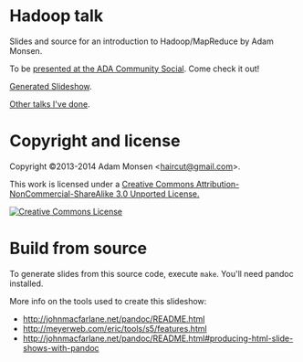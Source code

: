 # Hadoop talk

Slides and source for an introduction to Hadoop/MapReduce by Adam Monsen.

To be [presented at the ADA Community Social](http://www.eventbrite.com/e/community-social-at-ada-dev-academy-tickets-10531962383). Come check it out!

[Generated Slideshow](http://meonkeys.github.io/hadoop-talk/).

[Other talks I've done](http://adammonsen.com/talks).

# Copyright and license

Copyright ©2013-2014 Adam Monsen &lt;haircut@gmail.com&gt;.

This work is licensed under a [Creative Commons Attribution-NonCommercial-ShareAlike 3.0 Unported License.](http://creativecommons.org/licenses/by-nc-sa/3.0/deed.en_US)

[![Creative Commons License](http://i.creativecommons.org/l/by-nc-sa/3.0/88x31.png)](http://creativecommons.org/licenses/by-nc-sa/3.0/deed.en_US)

# Build from source

To generate slides from this source code, execute `make`. You'll need pandoc
installed.

More info on the tools used to create this slideshow:

* <http://johnmacfarlane.net/pandoc/README.html>
* <http://meyerweb.com/eric/tools/s5/features.html>
* <http://johnmacfarlane.net/pandoc/README.html#producing-html-slide-shows-with-pandoc>
